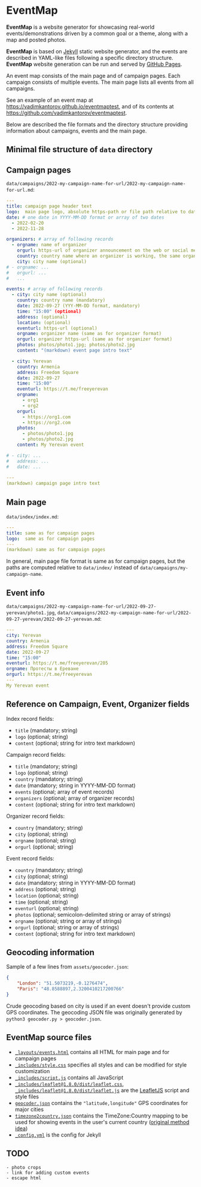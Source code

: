 # EventMap
**EventMap** is a website generator for showcasing real-world events/demonstrations driven by a common goal or a theme, along with a map and posted photos.

**EventMap** is based on [Jekyll](https://jekyllrb.com/) static website generator, and the events are described in YAML-like files following a specific directory structure. **EventMap** website generation can be run and served by [GitHub Pages](https://pages.github.com/).

An event map consists of the main page and of campaign pages. Each campaign consists of multiple events. The main page lists all events from all campaigns.

See an example of an event map at https://vadimkantorov.github.io/eventmaptest, and of its contents at https://github.com/vadimkantorov/eventmaptest.

Below are described the file formats and the directory structure providing information about campaigns, events and the main page.

## Minimal file structure of `data` directory

## Campaign pages
`data/campaigns/2022-my-campaign-name-for-url/2022-my-campaign-name-for-url.md`:
```yaml
---
title: campaign page header text
logo:  main page logo, absolute https-path or file path relative to data/index/ e.g. index.jpg would refer to data/index/index.jpg 
date: # one date in YYYY-MM-DD format or array of two dates
  - 2022-02-20
  - 2022-11-28

organizers: # array of following records
  - orgname: name of organizer
    orgurl: https-url of organizer announcement on the web or social media
    country: country name where an organizer is working, the same organizer may be included multiple times for different countries
    city: city name (optional)
# - orgname: ...
#   orgurl: ...
#   ...

events: # array of following records
  - city: city name (optional)
    country: country name (mandatory)
    date: 2022-09-27 (YYY-MM-DD format, mandatory)
    time: "15:00" (optional)
    address: (optional)
    location: (optional)
    eventurl: https-url (optional)
    orgname: organizer name (same as for organizer format)
    orgurl: organizer https-url (same as for organizer format)
    photos: photos/photo1.jpg; photos/photo2.jpg
    content: "(markdown) event page intro text"

  - city: Yerevan
    country: Armenia
    address: Freedom Square
    date: 2022-09-27
    time: "15:00"
    eventurl: https://t.me/freeyerevan
    orgname:
      - org1
      - org2
    orgurl: 
      - https://org1.com
      - https://org2.com
    photos:
      - photos/photo1.jpg
      - photos/photo2.jpg
    content: My Yerevan event

# - city: ...
#   address: ...
#   date: ...
  
---
(markdown) campaign page intro text
```

## Main page
`data/index/index.md`:
```yaml
---
title: same as for campaign pages
logo:  same as for campaign pages 
---
(markdown) same as for campaign pages
```

In general, main page file format is same as for campaign pages, but the paths are computed relative to `data/index/` instead of `data/campaigns/my-campaign-name`.


## Event info
`data/campaigns/2022-my-campaign-name-for-url/2022-09-27-yerevan/photo1.jpg`,
`data/campaigns/2022-my-campaign-name-for-url/2022-09-27-yerevan/2022-09-27-yerevan.md`:
```yaml
---
city: Yerevan
country: Armenia
address: Freedom Square
date: 2022-09-27
time: "15:00"
eventurl: https://t.me/freeyerevan/205
orgname: Протесты в Ереване
orgurl: https://t.me/freeyerevan
---
My Yerevan event
```

## Reference on Campaign, Event, Organizer fields
Index record fields:
- `title` (mandatory; string)
- `logo` (optional; string)
- `content` (optional; string for intro text markdown)

Campaign record fields:
- `title` (mandatory; string)
- `logo` (optional; string)
- `country` (mandatory; string)
- `date` (mandatory; string in YYYY-MM-DD format)
- `events` (optional; array of event records)
- `organizers` (optional; array of organizer records)
- `content` (optional; string for intro text markdown)

Organizer record fields:
- `country` (mandatory; string)
- `city` (optional; string)
- `orgname` (optional; string)
- `orgurl` (optional; string)

Event record fields:
- `country` (mandatory; string)
- `city` (optional; string)
- `date` (mandatory; string in YYYY-MM-DD format)
- `address` (optional; string)
- `location` (optional; string)
- `time` (optional; string)
- `eventurl` (optional; string)
- `photos` (optional; semicolon-delimited string or array of strings)
- `orgname` (optional; string or array of strings)
- `orgurl` (optional; string or array of strings)
- `content` (optional; string for intro text markdown)

## Geocoding information
Sample of a few lines from `assets/geocoder.json`:
```json
{
    "London": "51.5073219,-0.1276474",
    "Paris": "48.8588897,2.3200410217200766"
}
```

Crude geocoding based on city is used if an event doesn't provide custom GPS coordinates. The geocoding JSON file was originally generated by `python3 geocoder.py > geocoder.json`.

## **EventMap** source files
- [`_layouts/events.html`](_layouts/events.html) contains all HTML for main page and for campaign pages
- [`_includes/style.css`](_includes/style.css) specifies all styles and can be modified for style customization
- [`_includes/script.js`](_includes/script.js) contains all JavaScript
- [`_includes/leaflet@1.8.0/dist/leaflet.css`](_includes/leaflet@1.8.0/dist/leaflet.css), [`_includes/leaflet@1.8.0/dist/leaflet.js`](_includes/leaflet@1.8.0/dist/leaflet.js) are the [LeafletJS](https://leafletjs.com/) script and style files
- [`geocoder.json`](assets/geocoder.json) contains the `"latitude,longitude"` GPS coordinates for major cities
- [`timezone2country.json`](assets/timezone2country.json) contains the TimeZone:Country mapping to be used for showing events in the user's current country ([original method idea](https://www.techighness.com/post/get-user-country-and-region-on-browser-with-javascript-only))
- [`_config.yml`](_config.yml) is the config for Jekyll

## TODO
```
- photo crops
- link for adding custom events
- escape html
```
